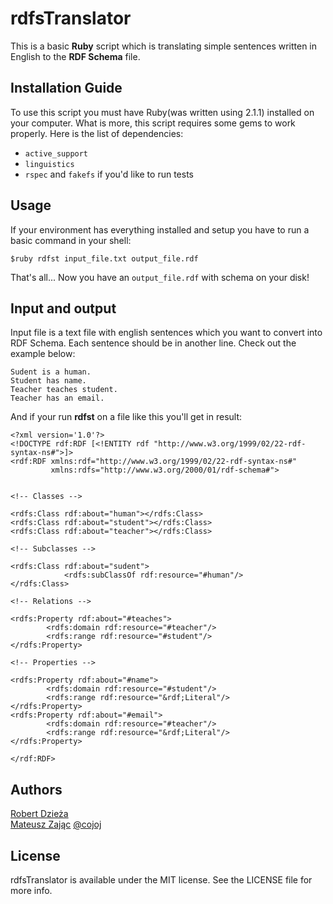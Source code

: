 rdfsTranslator
==============

This is a basic __Ruby__ script which is translating simple sentences written in English to the __RDF Schema__ file.  

Installation Guide
---------
To use this script you must have Ruby(was written using 2.1.1) installed on your computer. What is more, this script requires some gems to work properly. Here is the list of dependencies:
+ `active_support`
+ `linguistics`
+ `rspec` and `fakefs` if you'd like to run tests

Usage
-------
If your environment has everything installed and setup you have to run a basic command in your shell:  

    $ruby rdfst input_file.txt output_file.rdf

That's all... Now you have an `output_file.rdf` with schema on your disk!

Input and output
--------
Input file is a text file with english sentences which you want to convert into RDF Schema. Each sentence should be in another line. Check out the example below:

    Sudent is a human.
    Student has name.
    Teacher teaches student.
    Teacher has an email.

And if your run __rdfst__ on a file like this you'll get in result:

    <?xml version='1.0'?>
    <!DOCTYPE rdf:RDF [<!ENTITY rdf "http://www.w3.org/1999/02/22-rdf-syntax-ns#">]>
    <rdf:RDF xmlns:rdf="http://www.w3.org/1999/02/22-rdf-syntax-ns#" 
             xmlns:rdfs="http://www.w3.org/2000/01/rdf-schema#">


    <!-- Classes -->

    <rdfs:Class rdf:about="human"></rdfs:Class>
    <rdfs:Class rdf:about="student"></rdfs:Class>
    <rdfs:Class rdf:about="teacher"></rdfs:Class>

    <!-- Subclasses -->

    <rdfs:Class rdf:about="sudent">
                <rdfs:subClassOf rdf:resource="#human"/>
    </rdfs:Class>

    <!-- Relations -->

    <rdfs:Property rdf:about="#teaches">
            <rdfs:domain rdf:resource="#teacher"/>
            <rdfs:range rdf:resource="#student"/>
    </rdfs:Property>

    <!-- Properties -->

    <rdfs:Property rdf:about="#name">
            <rdfs:domain rdf:resource="#student"/>
            <rdfs:range rdf:resource="&rdf;Literal"/>
    </rdfs:Property>
    <rdfs:Property rdf:about="#email">
            <rdfs:domain rdf:resource="#teacher"/>
            <rdfs:range rdf:resource="&rdf;Literal"/>
    </rdfs:Property>

    </rdf:RDF>

Authors
-------
[Robert Dzieża](https://github.com/rdzieza)  
[Mateusz Zając](https://github.com/cojoj) [@cojoj](https://twitter.com/cojoj)

License
---------
rdfsTranslator is available under the MIT license. See the LICENSE file for more info.

